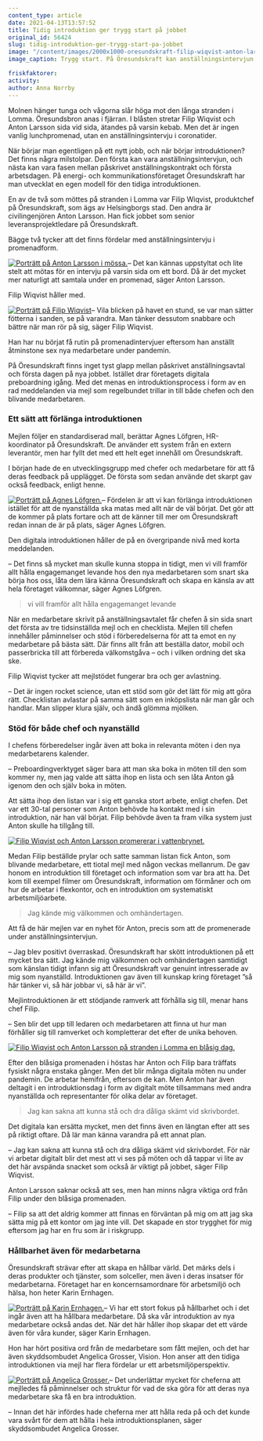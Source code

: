 ```yaml
---
content_type: article
date: 2021-04-13T13:57:52
title: Tidig introduktion ger trygg start på jobbet
original_id: 56424
slug: tidig-introduktion-ger-trygg-start-pa-jobbet
image: "/content/images/2000x1000-oresundskraft-filip-wiqvist-anton-larsson-foto-johan-nilsson-TT.jpg"
image_caption: Trygg start. På Öresundskraft kan anställningsintervjun ske i promenadform. Så gjorde chefen Filip Wiqvist och medarbetaren Anton Larsson. Dessutom drar introduktionen igång redan före första dagen på jobbet.

friskfaktorer:
activity:
author: Anna Norrby
---
```


Molnen hänger tunga och vågorna slår höga mot den långa stranden i Lomma. Öresundsbron anas i fjärran. I blåsten stretar Filip Wiqvist och Anton Larsson sida vid sida, ätandes på varsin kebab. Men det är ingen vanlig lunchpromenad, utan en anställningsintervju i coronatider.

När börjar man egentligen på ett nytt jobb, och när börjar introduktionen? Det finns några milstolpar. Den första kan vara anställningsintervjun, och nästa kan vara fasen mellan påskrivet anställningskontrakt och första arbetsdagen. På energi- och kommunikationsföretaget Öresundskraft har man utvecklat en egen modell för den tidiga introduktionen.

En av de två som möttes på stranden i Lomma var Filip Wiqvist, produktchef på Öresundskraft, som ägs av Helsingborgs stad. Den andra är civilingenjören Anton Larsson. Han fick jobbet som senior leveransprojektledare på Öresundskraft.

Bägge två tycker att det finns fördelar med anställningsintervju i promenadform.

[![Porträtt på Anton Larsson i mössa.](https://www.suntarbetsliv.se/wp-content/uploads/2021/04/200x220-anton-larsson-foto-johan-nilsson-tt.jpg)](https://www.suntarbetsliv.se/wp-content/uploads/2021/04/200x220-anton-larsson-foto-johan-nilsson-tt.jpg)– Det kan kännas uppstyltat och lite stelt att mötas för en intervju på varsin sida om ett bord. Då är det mycket mer naturligt att samtala under en promenad, säger Anton Larsson.

Filip Wiqvist håller med.

[![Porträtt på Filip Wiqvist](https://www.suntarbetsliv.se/wp-content/uploads/2021/04/200x220-filip-wiqvist-foto-johan-nilsson-tt.jpg)](https://www.suntarbetsliv.se/wp-content/uploads/2021/04/200x220-filip-wiqvist-foto-johan-nilsson-tt.jpg)– Vila blicken på havet en stund, se var man sätter fötterna i sanden, se på varandra. Man tänker dessutom snabbare och bättre när man rör på sig, säger Filip Wiqvist.

Han har nu börjat få rutin på promenadintervjuer eftersom han anställt åtminstone sex nya medarbetare under pandemin.

På Öresundskraft finns inget tyst glapp mellan påskrivet anställningsavtal och första dagen på nya jobbet. Istället drar företagets digitala preboardning igång. Med det menas en introduktionsprocess i form av en rad meddelanden via mejl som regelbundet trillar in till både chefen och den blivande medarbetaren.

### Ett sätt att förlänga introduktionen

Mejlen följer en standardiserad mall, berättar Agnes Löfgren, HR-koordinator på Öresundskraft. De använder ett system från en extern leverantör, men har fyllt det med ett helt eget innehåll om Öresundskraft.

I början hade de en utvecklingsgrupp med chefer och medarbetare för att få deras feedback på upplägget. De första som sedan använde det skarpt gav också feedback, enligt henne.

[![Porträtt på Agnes Löfgren.](https://www.suntarbetsliv.se/wp-content/uploads/2021/04/200x220-agnes-lofgren.jpg)](https://www.suntarbetsliv.se/wp-content/uploads/2021/04/200x220-agnes-lofgren.jpg)– Fördelen är att vi kan förlänga introduktionen istället för att de nyanställda ska matas med allt när de väl börjat. Det gör att de kommer på plats fortare och att de känner till mer om Öresundskraft redan innan de är på plats, säger Agnes Löfgren.

Den digitala introduktionen håller de på en övergripande nivå med korta meddelanden.

– Det finns så mycket man skulle kunna stoppa in tidigt, men vi vill framför allt hålla engagemanget levande hos den nya medarbetaren som snart ska börja hos oss, låta dem lära känna Öresundskraft och skapa en känsla av att hela företaget välkomnar, säger Agnes Löfgren.

> vi vill framför allt hålla engagemanget levande

När en medarbetare skrivit på anställningsavtalet får chefen å sin sida snart det första av tre tidsinställda mejl och en checklista. Mejlen till chefen innehåller påminnelser och stöd i förberedelserna för att ta emot en ny medarbetare på bästa sätt. Där finns allt från att beställa dator, mobil och passerbricka till att förbereda välkomstgåva – och i vilken ordning det ska ske.

Filip Wiqvist tycker att mejlstödet fungerar bra och ger avlastning.

– Det är ingen rocket science, utan ett stöd som gör det lätt för mig att göra rätt. Checklistan avlastar på samma sätt som en inköpslista när man går och handlar. Man slipper klura själv, och ändå glömma mjölken.

### Stöd för både chef och nyanställd

I chefens förberedelser ingår även att boka in relevanta möten i den nya medarbetarens kalender.

– Preboardingverktyget säger bara att man ska boka in möten till den som kommer ny, men jag valde att sätta ihop en lista och sen låta Anton gå igenom den och själv boka in möten.

Att sätta ihop den listan var i sig ett ganska stort arbete, enligt chefen. Det var ett 30-tal personer som Anton behövde ha kontakt med i sin introduktion, när han väl börjat. Filip behövde även ta fram vilka system just Anton skulle ha tillgång till.

[![Filip Wiqvist och Anton Larsson promererar i vattenbrynet. ](https://www.suntarbetsliv.se/wp-content/uploads/2021/04/750x400-filip-wiqvist-anton-larsson2-foto-jphan-nilsson-tt.jpg)](https://www.suntarbetsliv.se/wp-content/uploads/2021/04/750x400-filip-wiqvist-anton-larsson2-foto-jphan-nilsson-tt.jpg)

Medan Filip beställde prylar och satte samman listan fick Anton, som blivande medarbetare, ett tiotal mejl med någon veckas mellanrum. De gav honom en introduktion till företaget och information som var bra att ha. Det kom till exempel filmer om Öresundskraft, information om förmåner och om hur de arbetar i flexkontor, och en introduktion om systematiskt arbetsmiljöarbete.

> Jag kände mig välkommen och omhändertagen.

Att få de här mejlen var en nyhet för Anton, precis som att de promenerade under anställningsintervjun.

– Jag blev positivt överraskad. Öresundskraft har skött introduktionen på ett mycket bra sätt. Jag kände mig välkommen och omhändertagen samtidigt som känslan tidigt infann sig att Öresundskraft var genuint intresserade av mig som nyanställd. Introduktionen gav även till kunskap kring företaget ”så här tänker vi, så här jobbar vi, så här är vi”.

Mejlintroduktionen är ett stödjande ramverk att förhålla sig till, menar hans chef Filip.

– Sen blir det upp till ledaren och medarbetaren att finna ut hur man förhåller sig till ramverket och kompletterar det efter de unika behoven.

[![Filip Wiqvist och Anton Larsson på stranden i Lomma en blåsig dag. ](https://www.suntarbetsliv.se/wp-content/uploads/2021/04/750x400-filip-wiqvist-anton-larsson-foto-johan-nilsson-tt.jpg)](https://www.suntarbetsliv.se/wp-content/uploads/2021/04/750x400-filip-wiqvist-anton-larsson-foto-johan-nilsson-tt.jpg)

Efter den blåsiga promenaden i höstas har Anton och Filip bara träffats fysiskt några enstaka gånger. Men det blir många digitala möten nu under pandemin. De arbetar hemifrån, eftersom de kan. Men Anton har även deltagit i en introduktionsdag i form av digitalt möte tillsammans med andra nyanställda och representanter för olika delar av företaget.

> Jag kan sakna att kunna stå och dra dåliga skämt vid skrivbordet.

Det digitala kan ersätta mycket, men det finns även en längtan efter att ses på riktigt oftare. Då lär man känna varandra på ett annat plan.

– Jag kan sakna att kunna stå och dra dåliga skämt vid skrivbordet. För när vi arbetar digitalt blir det mest att vi ses på möten och då tappar vi lite av det här avspända snacket som också är viktigt på jobbet, säger Filip Wiqvist.

Anton Larsson saknar också att ses, men han minns några viktiga ord från Filip under den blåsiga promenaden.

– Filip sa att det aldrig kommer att finnas en förväntan på mig om att jag ska sätta mig på ett kontor om jag inte vill. Det skapade en stor trygghet för mig eftersom jag har en fru som är i riskgrupp.

### Hållbarhet även för medarbetarna

Öresundskraft strävar efter att skapa en hållbar värld. Det märks dels i deras produkter och tjänster, som solceller, men även i deras insatser för medarbetarna. Företaget har en koncernsamordnare för arbetsmiljö och hälsa, hon heter Karin Ernhagen.

[![Porträtt på Karin Ernhagen.](https://www.suntarbetsliv.se/wp-content/uploads/2021/04/200x220-karin-ernhagen.jpg)](https://www.suntarbetsliv.se/wp-content/uploads/2021/04/200x220-karin-ernhagen.jpg)– Vi har ett stort fokus på hållbarhet och i det ingår även att ha hållbara medarbetare. Då ska vår introduktion av nya medarbetare också andas det. När det här håller ihop skapar det ett värde även för våra kunder, säger Karin Ernhagen.

Hon har hört positiva ord från de medarbetare som fått mejlen, och det har även skyddsombudet Angelica Grosser, Vision. Hon anser att den tidiga introduktionen via mejl har flera fördelar ur ett arbetsmiljöperspektiv.

[![Porträtt på Angelica Grosser.](https://www.suntarbetsliv.se/wp-content/uploads/2021/04/200x220-angelica-grosser.jpg)](https://www.suntarbetsliv.se/wp-content/uploads/2021/04/200x220-angelica-grosser.jpg)– Det underlättar mycket för cheferna att mejlledes få påminnelser och struktur för vad de ska göra för att deras nya medarbetare ska få en bra introduktion.

– Innan det här infördes hade cheferna mer att hålla reda på och det kunde vara svårt för dem att hålla i hela introduktionsplanen, säger skyddsombudet Angelica Grosser.
